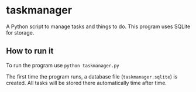 # taskmanager

A Python script to manage tasks and things to do.
This program uses SQLite for storage.

## How to run it

To run the program use `python taskmanager.py`

The first time the program runs, a database file (`taskmanager.sqlite`) is created. All tasks will be stored there automatically time after time.

